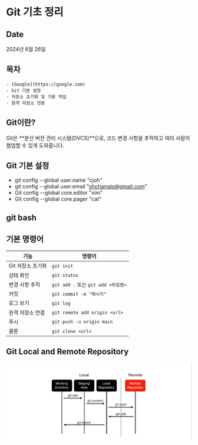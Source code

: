# Git 기초 정리

## Date
2024년 6월 26일
## 목차
```
- [Google](https://google.com)
- Git 기본 설정
- 저장소 초기화 및 기본 작업
- 원격 저장소 연동
```
##  Git이란?

Git은 **분산 버전 관리 시스템(DVCS)**으로, 코드 변경 사항을 추적하고 여러 사람이 협업할 수 있게 도와줍니다.

## Git 기본 설정

- git config --global user.name "cjoh"
- git config --global user.email "ohchangjo@gmail.com"
- Git config --global core.editor "vim"
- Git config --global core.pager "cat"

## git bash

## 기본 명령어
| 기능          | 명령어                            |
| ----------- | ------------------------------ |
| Git 저장소 초기화 | `git init`                     |
| 상태 확인       | `git status`                   |
| 변경 사항 추적    | `git add .` 또는 `git add <파일명>` |
| 커밋          | `git commit -m "메시지"`          |
| 로그 보기       | `git log`                      |
| 원격 저장소 연결   | `git remote add origin <url>`  |
| 푸시          | `git push -u origin main`      |
| 클론          | `git clone <url>`              |


## Git Local and Remote Repository
![alt text](image.png)
